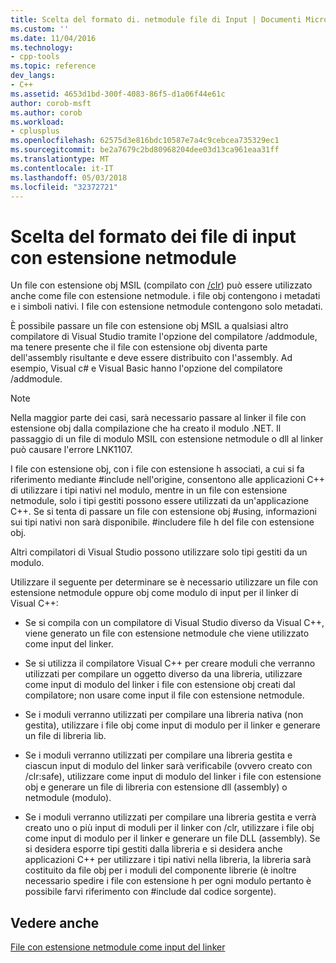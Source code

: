 ```yaml
---
title: Scelta del formato di. netmodule file di Input | Documenti Microsoft
ms.custom: ''
ms.date: 11/04/2016
ms.technology:
- cpp-tools
ms.topic: reference
dev_langs:
- C++
ms.assetid: 4653d1bd-300f-4083-86f5-d1a06f44e61c
author: corob-msft
ms.author: corob
ms.workload:
- cplusplus
ms.openlocfilehash: 62575d3e816bdc10587e7a4c9cebcea735329ec1
ms.sourcegitcommit: be2a7679c2bd80968204dee03d13ca961eaa31ff
ms.translationtype: MT
ms.contentlocale: it-IT
ms.lasthandoff: 05/03/2018
ms.locfileid: "32372721"
---
```

# <a name="choosing-the-format-of-netmodule-input-files"></a>Scelta del formato dei file di input con estensione netmodule
Un file con estensione obj MSIL (compilato con [/clr](../../build/reference/clr-common-language-runtime-compilation.md)) può essere utilizzato anche come file con estensione netmodule.  i file obj contengono i metadati e i simboli nativi.  I file con estensione netmodule contengono solo metadati.  
  
 È possibile passare un file con estensione obj MSIL a qualsiasi altro compilatore di Visual Studio tramite l'opzione del compilatore /addmodule, ma tenere presente che il file con estensione obj diventa parte dell'assembly risultante e deve essere distribuito con l'assembly.  Ad esempio, Visual c# e Visual Basic hanno l'opzione del compilatore /addmodule.  
  
> [!NOTE]
>  Nella maggior parte dei casi, sarà necessario passare al linker il file con estensione obj dalla compilazione che ha creato il modulo .NET.  Il passaggio di un file di modulo MSIL con estensione netmodule o dll al linker può causare l'errore LNK1107.  
  
 I file con estensione obj, con i file con estensione h associati, a cui si fa riferimento mediante #include nell'origine, consentono alle applicazioni C++ di utilizzare i tipi nativi nel modulo, mentre in un file con estensione netmodule, solo i tipi gestiti possono essere utilizzati da un'applicazione C++.  Se si tenta di passare un file con estensione obj #using, informazioni sui tipi nativi non sarà disponibile. #includere file h del file con estensione obj.  
  
 Altri compilatori di Visual Studio possono utilizzare solo tipi gestiti da un modulo.  
  
 Utilizzare il seguente per determinare se è necessario utilizzare un file con estensione netmodule oppure obj come modulo di input per il linker di Visual C++:  
  
-   Se si compila con un compilatore di Visual Studio diverso da Visual C++, viene generato un file con estensione netmodule che viene utilizzato come input del linker.  
  
-   Se si utilizza il compilatore Visual C++ per creare moduli che verranno utilizzati per compilare un oggetto diverso da una libreria, utilizzare come input di modulo del linker i file con estensione obj creati dal compilatore; non usare come input il file con estensione netmodule.  
  
-   Se i moduli verranno utilizzati per compilare una libreria nativa (non gestita), utilizzare i file obj come input di modulo per il linker e generare un file di libreria lib.  
  
-   Se i moduli verranno utilizzati per compilare una libreria gestita e ciascun input di modulo del linker sarà verificabile (ovvero creato con /clr:safe), utilizzare come input di modulo del linker i file con estensione obj e generare un file di libreria con estensione dll (assembly) o netmodule (modulo).  
  
-   Se i moduli verranno utilizzati per compilare una libreria gestita e verrà creato uno o più input di moduli per il linker con /clr, utilizzare i file obj come input di modulo per il linker e generare un file DLL (assembly).  Se si desidera esporre tipi gestiti dalla libreria e si desidera anche applicazioni C++ per utilizzare i tipi nativi nella libreria, la libreria sarà costituito da file obj per i moduli del componente librerie (è inoltre necessario spedire i file con estensione h per ogni modulo pertanto è possibile farvi riferimento con #include dal codice sorgente).  
  
## <a name="see-also"></a>Vedere anche  
 [File con estensione netmodule come input del linker](../../build/reference/netmodule-files-as-linker-input.md)